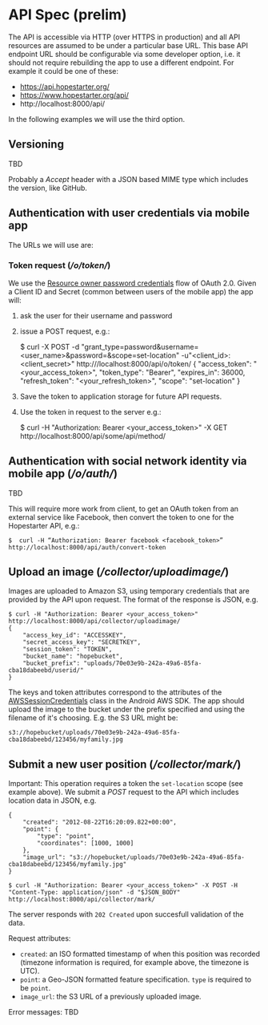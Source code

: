 # API Spec (prelim)

The API is accessible via HTTP (over HTTPS in production) and all API resources are assumed to be
under a particular base URL. This base API endpoint URL should be configurable
via some developer option, i.e. it should not require rebuilding the app to use
a different endpoint. For example it could be one of these:

* https://api.hopestarter.org/
* https://www.hopestarter.org/api/
* http://localhost:8000/api/

In the following examples we will use the third option.

## Versioning

TBD

Probably a _Accept_ header with a JSON based MIME type which includes the version, like GitHub.

## Authentication with user credentials via mobile app

The URLs we will use are:

### Token request (_/o/token/_)

We use the [Resource owner password credentials](http://tools.ietf.org/html/rfc6749#section-4.3) flow of OAuth 2.0. Given a Client ID and Secret (common between users of the mobile app) the app will:

1. ask the user for their username and password
2. issue a POST request, e.g.:

    $ curl -X POST -d "grant_type=password&username=<user_name>&password=<password>&scope=set-location" -u"<client_id>:<client_secret>" http:///localhost:8000/api/o/token/
	{
		"access_token": "<your_access_token>",
		"token_type": "Bearer",
		"expires_in": 36000,
		"refresh_token": "<your_refresh_token>",
        "scope": "set-location"
	}

3. Save the token to application storage for future API requests.
4. Use the token in request to the server e.g.:

	$ curl -H "Authorization: Bearer <your_access_token>" -X GET http://localhost:8000/api/some/api/method/

##  Authentication with social network identity via mobile app (_/o/auth/_)

TBD

This will require more work from client, to get an OAuth token from an external service like Facebook, then convert the token to one for the Hopestarter API, e.g.:

	$  curl -H “Authorization: Bearer facebook <facebook_token>” http://localhost:8000/api/auth/convert-token

## Upload an image (_/collector/uploadimage/_)

Images are uploaded to Amazon S3, using temporary credentials that are provided by the API upon request. The format of the response is JSON, e.g.

	$ curl -H "Authorization: Bearer <your_access_token>" http://localhost:8000/api/collector/uploadimage/
	{
		"access_key_id": "ACCESSKEY",
		"secret_access_key": "SECRETKEY",
		"session_token": "TOKEN",
		"bucket_name": "hopebucket",
		"bucket_prefix": "uploads/70e03e9b-242a-49a6-85fa-cba18dabeebd/userid/"
	}

The keys and token attributes correspond to the attributes of the
[AWSSessionCredentials](http://docs.aws.amazon.com/AWSAndroidSDK/latest/javadoc/com/amazonaws/auth/AWSSessionCredentials.html)
class in the Android AWS SDK. The app should upload the image to the bucket
under the prefix specified and using the filename of it's choosing. E.g. the S3
URL might be:

	s3://hopebucket/uploads/70e03e9b-242a-49a6-85fa-cba18dabeebd/123456/myfamily.jpg


## Submit a new user position (_/collector/mark/_)

Important: This operation requires a token the `set-location` scope (see example above). We submit a _POST_ request to the API which includes location data in JSON, e.g.

	{
		"created": "2012-08-22T16:20:09.822+00:00",
		"point": {
			"type": "point",
			"coordinates": [1000, 1000]
		},
		"image_url": "s3://hopebucket/uploads/70e03e9b-242a-49a6-85fa-cba18dabeebd/123456/myfamily.jpg"
	}

	$ curl -H "Authorization: Bearer <your_access_token>" -X POST -H "Content-Type: application/json" -d "$JSON_BODY"  http://localhost:8000/api/collector/mark/

The server responds with `202 Created` upon succesfull validation of the data.

Request attributes:
* `created`: an ISO formatted timestamp of when this position was recorded (timezone information is required, for example above, the timezone is UTC).
* `point`: a Geo-JSON formatted feature specification. `type` is required to be `point`.
* `image_url`: the S3 URL of a previously uploaded image.


Error messages: TBD
